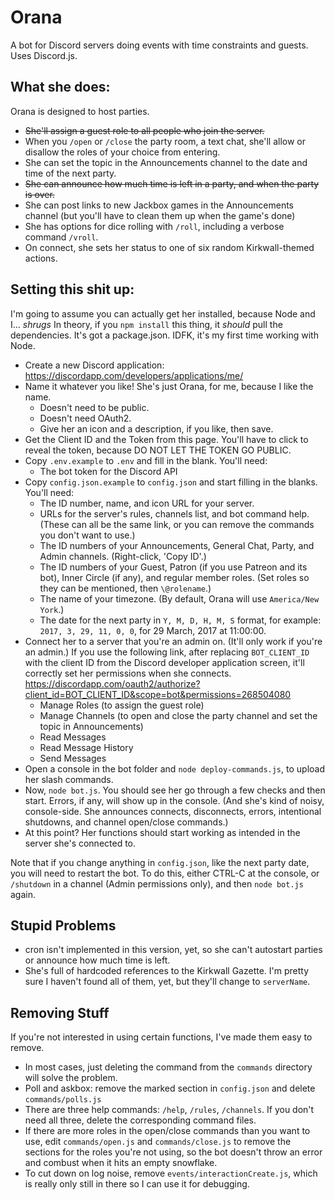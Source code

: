 # Orana
A bot for Discord servers doing events with time constraints and guests. Uses Discord.js.

## What she does:
Orana is designed to host parties.
* ~~She'll assign a guest role to all people who join the server.~~
* When you `/open` or `/close` the party room, a text chat, she'll allow or disallow the roles of your choice from entering.
* She can set the topic in the Announcements channel to the date and time of the next party.
* ~~She can announce how much time is left in a party, and when the party is over.~~
* She can post links to new Jackbox games in the Announcements channel (but you'll have to clean them up when the game's done)
* She has options for dice rolling with `/roll`, including a verbose command `/vroll`.
* On connect, she sets her status to one of six random Kirkwall-themed actions.

## Setting this shit up:
I'm going to assume you can actually get her installed, because Node and I... *shrugs* In theory, if you `npm install` this thing, it *should* pull the dependencies. It's got a package.json. IDFK, it's my first time working with Node.

* Create a new Discord application: <https://discordapp.com/developers/applications/me/>
* Name it whatever you like! She's just Orana, for me, because I like the name.
	* Doesn't need to be public.
	* Doesn't need OAuth2.
	* Give her an icon and a description, if you like, then save.
* Get the Client ID and the Token from this page. You'll have to click to reveal the token, because DO NOT LET THE TOKEN GO PUBLIC.
* Copy `.env.example` to `.env` and fill in the blank. You'll need:
	* The bot token for the Discord API
* Copy `config.json.example` to `config.json` and start filling in the blanks. You'll need:
	* The ID number, name, and icon URL for your server.
	* URLs for the server's rules, channels list, and bot command help. (These can all be the same link, or you can remove the commands you don't want to use.)
	* The ID numbers of your Announcements, General Chat, Party, and Admin channels. (Right-click, 'Copy ID'.)
	* The ID numbers of your Guest, Patron (if you use Patreon and its bot), Inner Circle (if any), and regular member roles. (Set roles so they can be mentioned, then `\@rolename`.)
	* The name of your timezone. (By default, Orana will use `America/New York`.)
	* The date for the next party in `Y, M, D, H, M, S` format, for example: `2017, 3, 29, 11, 0, 0`, for 29 March, 2017 at 11:00:00.
* Connect her to a server that you're an admin on. (It'll only work if you're an admin.) If you use the following link, after replacing `BOT_CLIENT_ID` with the client ID from the Discord developer application screen, it'll correctly set her permissions when she connects. https://discordapp.com/oauth2/authorize?client_id=BOT_CLIENT_ID&scope=bot&permissions=268504080
	* Manage Roles (to assign the guest role)
	* Manage Channels (to open and close the party channel and set the topic in Announcements)
	* Read Messages
	* Read Message History
	* Send Messages
* Open a console in the bot folder and `node deploy-commands.js`, to upload her slash commands.
* Now, `node bot.js`. You should see her go through a few checks and then start. Errors, if any, will show up in the console. (And she's kind of noisy, console-side. She announces connects, disconnects, errors, intentional shutdowns, and channel open/close commands.)
* At this point? Her functions should start working as intended in the server she's connected to.

Note that if you change anything in `config.json`, like the next party date, you will need to restart the bot. To do this, either CTRL-C at the console, or `/shutdown` in a channel (Admin permissions only), and then `node bot.js` again.

## Stupid Problems
* cron isn't implemented in this version, yet, so she can't autostart parties or announce how much time is left.
* She's full of hardcoded references to the Kirkwall Gazette. I'm pretty sure I haven't found all of them, yet, but they'll change to `serverName`.

## Removing Stuff
If you're not interested in using certain functions, I've made them easy to remove.
* In most cases, just deleting the command from the `commands` directory will solve the problem.
* Poll and askbox: remove the marked section in `config.json` and delete `commands/polls.js`
* There are three help commands: `/help`, `/rules`, `/channels`. If you don't need all three, delete the corresponding command files.
* If there are more roles in the open/close commands than you want to use, edit `commands/open.js` and `commands/close.js` to remove the sections for the roles you're not using, so the bot doesn't throw an error and combust when it hits an empty snowflake.
* To cut down on log noise, remove `events/interactionCreate.js`, which is really only still in there so I can use it for debugging.
